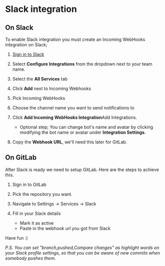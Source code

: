 # Slack integration

## On Slack

To enable Slack integration you must create an Incoming WebHooks integration on Slack;

1.  [Sign in to Slack](https://slack.com/signin)

1.  Select **Configure Integrations** from the dropdown next to your team name.

1.  Select the **All Services** tab

1.  Click **Add** next to Incoming Webhooks

1.  Pick Incoming WebHooks

1.  Choose the channel name you want to send notifications to

1.  Click **Add Incoming WebHooks Integration**Add Integrations.
    - Optional step; You can change bot's name and avatar by clicking modifying the bot name or avatar under **Integration Settings**.

1. Copy the **Webhook URL**, we'll need this later for GitLab.


## On GitLab

After Slack is ready we need to setup GitLab. Here are the steps to achieve this.

1.  Sign in to GitLab

1.  Pick the repository you want.

1.  Navigate to Settings -> Services -> Slack

1.  Fill in your Slack details

    - Mark it as active
    - Paste in the webhook url you got from Slack

Have fun :)

*P.S. You can set "branch,pushed,Compare changes" as highlight words on your Slack profile settings, so that you can be aware of new commits when somebody pushes them.*
